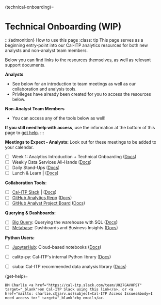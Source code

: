(technical-onboarding)=
# Technical Onboarding (WIP)
:::{admonition} How to use this page
:class: tip
This page serves as a beginning entry-point into our Cal-ITP analytics resources for both new analysts and non-analyst team members.

Below you can find links to the resources themselves, as well as relevant support documents.

**Analysts**
* See below for an introduction to team meetings as well as our collaboration and analysis tools.
* Privileges have already been created for you to access the resources below.

**Non-Analyst Team Members**
* You can access any of the tools below as well!

**If you still need help with access**, use the information at the bottom of this page to [get help](get-help).
:::

**Meetings to Expect - Analysts:**
Look out for these meetings to be added to your calendar.

- [ ]  Week 1:  Analytics Introduction + Technical Onboarding ([Docs](week-one-meeting))
- [ ]  Weekly Data Services All-Hands ([Docs](weekly-data-services))
- [ ]  Daily Stand-Ups ([Docs](daily-stand-ups))
- [ ]  Lunch & Learn | ([Docs](lunch-and-learn))

**Collaboration Tools:**

- [ ] [Cal-ITP Slack](https://cal-itp.slack.com) | ([Docs](slack-intro))
- [ ] [GitHub Analytics Repo](https://github.com/cal-itp/data-analyses) ([Docs](analytics-repo))
- [ ]  [GitHub Analyst Project Board](https://github.com/cal-itp/data-infra/projects/6) ([Docs](analytics-project-board))

**Querying & Dashboards:**

- [ ]  [Big Query](https://console.cloud.google.com/bigquery/): Querying the warehouse with SQL ([Docs](big-query))
- [ ]  [Metabase](https://dashboards.calitp.org/): Dashboards and Business Insights ([Docs](metabase))

**Python Users:**

- [ ]  [JupyterHub](https://hubtest.k8s.calitp.jarv.us/): Cloud-based notebooks ([Docs](jupyterhub))
- [ ]  calitp-py: Cal-ITP's internal Python library ([Docs](calitp))
- [ ]  siuba: Cal-ITP recommended data analysis library ([Docs](siuba))


(get-help)=
```{admonition} Still need access to a tool above?
DM Charlie <a href="https://cal-itp.slack.com/team/U027GAVHFST" target="_blank">on Cal-ITP Slack using this link</a>, or <a href="mailto: charlie.c@jarv.us?subject=Cal-ITP Access Issues&body=I need access to:" target="_blank">by email</a>.
```
